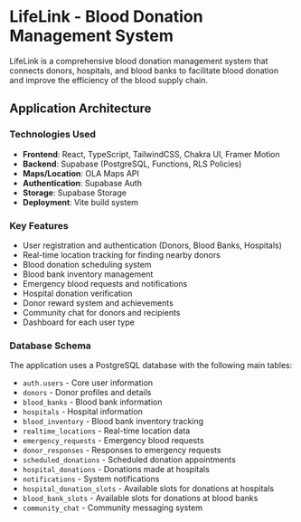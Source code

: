 # LifeLink - Blood Donation Management System

LifeLink is a comprehensive blood donation management system that connects donors, hospitals, and blood banks to facilitate blood donation and improve the efficiency of the blood supply chain.

## Application Architecture

### Technologies Used
- **Frontend**: React, TypeScript, TailwindCSS, Chakra UI, Framer Motion
- **Backend**: Supabase (PostgreSQL, Functions, RLS Policies)
- **Maps/Location**: OLA Maps API
- **Authentication**: Supabase Auth
- **Storage**: Supabase Storage
- **Deployment**: Vite build system

### Key Features
- User registration and authentication (Donors, Blood Banks, Hospitals)
- Real-time location tracking for finding nearby donors
- Blood donation scheduling system
- Blood bank inventory management
- Emergency blood requests and notifications
- Hospital donation verification
- Donor reward system and achievements
- Community chat for donors and recipients
- Dashboard for each user type

### Database Schema
The application uses a PostgreSQL database with the following main tables:
- `auth.users` - Core user information
- `donors` - Donor profiles and details
- `blood_banks` - Blood bank information
- `hospitals` - Hospital information
- `blood_inventory` - Blood bank inventory tracking
- `realtime_locations` - Real-time location data
- `emergency_requests` - Emergency blood requests
- `donor_responses` - Responses to emergency requests
- `scheduled_donations` - Scheduled donation appointments
- `hospital_donations` - Donations made at hospitals
- `notifications` - System notifications
- `hospital_donation_slots` - Available slots for donations at hospitals
- `blood_bank_slots` - Available slots for donations at blood banks
- `community_chat` - Community messaging system
